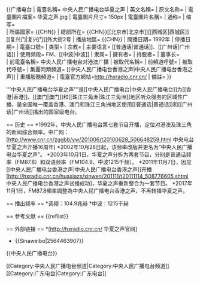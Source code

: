 {{广播电台
| 電臺名稱= 中央人民广播电台华夏之声
| 英文名稱= 
| 原文名称= 
| 電臺圖片檔案= 华夏之声.jpg
| 電臺圖片尺寸=  150px
| 電臺圖片名稱=
| 通称= 
| 缩写=  
| 所屬國家= {{CHN}}
| 總部所在= {{CHN}}[[北京市|北京市]][[西城区|西城区]][[复兴门|复兴门]]外大街2号
| 播放地區= {{CHN}}
| 開播日期= 1992年
| 停播日期= 
| 電臺口號= 
| 类型= 
| 宗教= 
| 主要语言= [[普通话|普通话]]、[[广州话|广州话]]
| 使用频段= FM、[[中波|中波]]
| 隶属= 
| 擁有者=
| 持股者=
| 董事长=  
| 前電臺名稱= 中央人民广播电台对港澳广播
| 被取代名稱= 
| 前頻道呼號= 
| 被取代呼號= 
| 集團同類頻道= [[中央人民广播电台香港之声|中央人民广播电台香港之声]]
| 重播服務頻道= 
| 電臺官方網站=http://hxradio.cnr.cn/
| 備註=
}}

'''中央人民广播电台华夏之声'''是[[中央人民广播电台|中央人民广播电台]]为[[香港|香港]]、[[澳门|澳门]]和[[珠江三角洲|珠江三角洲]]地区听众服务的区域性广播，是全国唯一覆盖香港、澳门和珠江三角洲地区使用[[普通话|普通话]]和[[广州话|广州话]]播出的国家级电台。

== 历史 ==
*1992年，中央人民广播电台第七套节目开播，定位对港澳及珠三角的新闻综合频率。<ref name="CNR">中广网：[http://www.cnr.cn/zggbb/yw/201006/t20100628_506648259.html 中央电台华夏之声开播16周年]</ref><ref name="CNR" /><ref name="CNR" />
*2002年10月28日起，该频率改版并更名为“中央人民广播电台华夏之声”<ref name="CNR" />。
*2003年10月1日，华夏之声分拆为两套节目，分别是普通话频率（FM87.8）和双语频率（FM104.9、中波1215千赫）。<ref name="CNR" />
*2011年11月7日，因应[[中央人民广播电台香港之声|中央人民广播电台香港之声]]开播<ref>[http://hxradio.cnr.cn/huaxiazs/xinwen/201111/t20111114_508776605.shtml 中央人民广播电台香港之声试播成功]</ref>，华夏之声重新整合为一套节目。
*2017年11月1日，FM87.8頻率調整為中央人民广播电台香港之声，不再转播华夏之声。

== 播出频率 ==
*调频：104.9兆赫
*中波：1215千赫

== 参考文献 ==
{{reflist}}

== 外部链接 ==
*[http://hxradio.cnr.cn/ 华夏之声官网]
* {{Sinaweibo|2564463907}}

{{中央人民广播电台}}

[[Category:中央人民广播电台频道|Category:中央人民广播电台频道]]
[[Category:广东电台|Category:广东电台]]